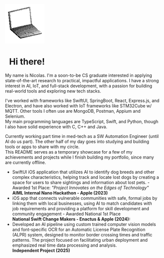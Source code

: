 <img src="assets/loopIcon.webp" alt="💻"/>

 # &nbsp;&nbsp;Hi there!

 My name is Nicolas. I'm a soon-to-be CS graduate interested in applying state-of-the-art research to practical, impactful applications. I have a strong interest in AI, IoT, and full-stack development, with a passion for building real-world tools and exploring new tech stacks. 
 
 I've worked with frameworks like SwiftUI, SpringBoot, React, Express.js, and Electron, and have also worked with IoT frameworks like STM32Cube w/ MQTT. Other tools I often use are MongoDB, Postman, Appium and Selenium. <br>My main programming languages are TypeScript, Swift, and Python, though I also have solid experience with C, C++ and Java.

Currently working part time in med-tech as a SW Automation Engineer (until AI do us part). The other half of my day goes into studying and building tools or apps to share with my circle.<br>
This README serves as a temporary showcase for a few of my achievements and projects while I finish building my portfolio, since many are currently offline.

- SwiftUI iOS application that utilizes AI to identify dog breeds and other complex characteristics, helping track and locate lost dogs by creating a space for users to share sightings and information about lost pets. - Awarded 1st Place: *"Project Innovates on the Edges of Technology"*<br>
**AIML Internal Nano Hackathon - Apple (2023)**
- iOS app that connects vulnerable communities with safe, formal jobs by linking them with local businesses, using AI to match candidates with job requirements and providing a platform for skill development and community engagement - Awarded National 1st Place<br>
**National Swift Change Makers - Enactus & Apple (2024):**
- Developed an AI pipeline using custom trained computer vision models and font-specific OCR for an Automatic License Plate Recognition (ALPR) system, designed to monitor border crossing times and traffic patterns. The project focused on facilitating urban deployment and emphasized real time data processing and analysis.<br>
**Independent Project (2025)** 


